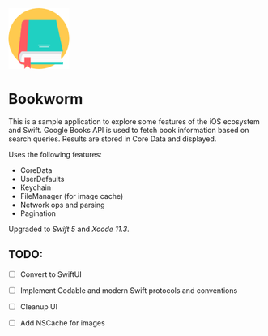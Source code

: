 
![Logo](/BookWorm/Assets.xcassets/AppIcon.appiconset/book.png)

# Bookworm

This is a sample application to explore some features of the iOS ecosystem and Swift. Google Books API is used to fetch book information based on search queries. Results are stored in Core Data and displayed. 

Uses the following features:
 - CoreData
 - UserDefaults
 - Keychain
 - FileManager (for image cache)
 - Network ops and parsing
 - Pagination

Upgraded to _Swift 5_ and _Xcode 11.3_.

## TODO: 
 - [ ] Convert to SwiftUI
 - [ ] Implement Codable and modern Swift protocols and conventions
 - [ ] Cleanup UI
 - [ ] Add NSCache for images

